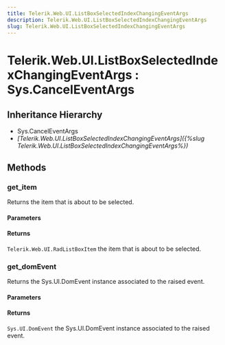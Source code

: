 ```yaml
---
title: Telerik.Web.UI.ListBoxSelectedIndexChangingEventArgs
description: Telerik.Web.UI.ListBoxSelectedIndexChangingEventArgs
slug: Telerik.Web.UI.ListBoxSelectedIndexChangingEventArgs
---
```


# Telerik.Web.UI.ListBoxSelectedIndexChangingEventArgs : Sys.CancelEventArgs 

## Inheritance Hierarchy

* Sys.CancelEventArgs
* *[Telerik.Web.UI.ListBoxSelectedIndexChangingEventArgs]({%slug Telerik.Web.UI.ListBoxSelectedIndexChangingEventArgs%})*


## Methods

###  get_item

Returns the item that is about to be selected. 

#### Parameters

#### Returns

`Telerik.Web.UI.RadListBoxItem` the item that is about to be selected. 

### get_domEvent

Returns the Sys.UI.DomEvent instance associated to the raised event.

#### Parameters

#### Returns

`Sys.UI.DomEvent` the Sys.UI.DomEvent instance associated to the raised event.


